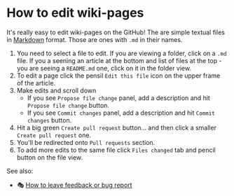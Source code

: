 # How to edit wiki-pages

It's really easy to edit wiki-pages on the GitHub! The are simple textual files in [Markdown](https://help.github.com/articles/basic-writing-and-formatting-syntax/) format. Those are ones with `.md` in their names.

1. You need to select a file to edit. If you are viewing a folder, click on a `.md` file. If you a seening an article at the bottom and list of files at the top - you are seeing a `README.md` one, click on it in the folder view.
2. To edit a page click the pensil `Edit this file` icon on the upper frame of the article.
3. Make edits and scroll down
    - If you see `Propose file change` panel, add a description and hit `Propose file change` button.
    - If you see `Commit changes` panel, add a description and hit `Commit changes` button.
4. Hit a big green `Create pull request` button... and then click a smaller `Create pull request` one.
5. You'll be redirected onto `Pull requests` section.
6. To add more edits to the same file click `Files changed` tab and pencil button on the file view.

See also:

- :performing_arts: [How to leave feedback or bug report](Issues.md)
